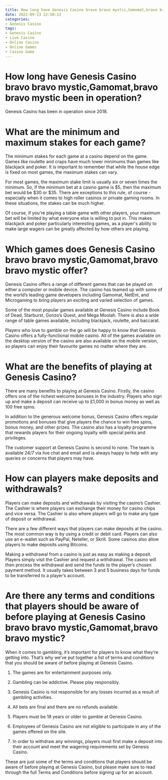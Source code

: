 ```yaml
---
title: How long have Genesis Casino bravo bravo mystic,Gamomat,bravo bravo mystic been in operation
date: 2022-09-23 22:50:13
categories:
- Genesis Casino
tags:
- Genesis Casino
- Live Casino
- Online Casino
- Online Games
- Casino Game
---
```



#  How long have Genesis Casino bravo bravo mystic,Gamomat,bravo bravo mystic been in operation?

Genesis Casino has been in operation since 2018.

#  What are the minimum and maximum stakes for each game?

The minimum stakes for each game at a casino depend on the game. Games like roulette and craps have much lower minimums than games like blackjack and poker. It is important to remember that while the house edge is fixed on most games, the maximum stakes can vary.

For most games, the maximum stake limit is usually six or seven times the minimum. So, if the minimum bet at a casino game is $5, then the maximum bet would be $30 or $35. There are exceptions to this rule, of course - especially when it comes to high roller casinos or private gaming rooms. In these situations, the stakes can be much higher.

Of course, if you're playing a table game with other players, your maximum bet will be limited by what everyone else is willing to put in. This makes blackjack and poker particularly interesting games, as a player's ability to make large wagers can be greatly affected by how others are playing.

#  Which games does Genesis Casino bravo bravo mystic,Gamomat,bravo bravo mystic offer?

Genesis Casino offers a range of different games that can be played on either a computer or mobile device. The casino has teamed up with some of the world’s leading game developers including Gamomat, NetEnt, and Microgaming to bring players an exciting and varied selection of games.

Some of the most popular games available at Genesis Casino include Book of Dead, Starburst, Gonzo’s Quest, and Mega Moolah. There is also a wide range of table games available, including blackjack, roulette, and baccarat.

Players who love to gamble on the go will be happy to know that Genesis Casino offers a fully-functional mobile casino. All of the games available on the desktop version of the casino are also available on the mobile version, so players can enjoy their favourite games no matter where they are.

# What are the benefits of playing at Genesis Casino?

There are many benefits to playing at Genesis Casino. Firstly, the casino offers one of the richest welcome bonuses in the industry. Players who sign up and make a deposit can receive up to £1,000 in bonus money as well as 100 free spins.

In addition to the generous welcome bonus, Genesis Casino offers regular promotions and bonuses that give players the chance to win free spins, bonus money, and other prizes. The casino also has a loyalty programme that rewards players for their ongoing loyalty with special perks and privileges.

The customer support at Genesis Casino is second to none. The team is available 24/7 via live chat and email and is always happy to help with any queries or concerns that players may have.

#  How can players make deposits and withdrawals?

Players can make deposits and withdrawals by visiting the casino’s Cashier. The Cashier is where players can exchange their money for casino chips and vice versa. The Cashier is also where players will go to make any type of deposit or withdrawal.

There are a few different ways that players can make deposits at the casino. The most common way is by using a credit or debit card. Players can also use an e-wallet such as PayPal, Neteller, or Skrill. Some casinos also allow players to make deposits using Bitcoins.

Making a withdrawal from a casino is just as easy as making a deposit. Players simply visit the Cashier and request a withdrawal. The casino will then process the withdrawal and send the funds to the player’s chosen payment method. It usually takes between 3 and 5 business days for funds to be transferred to a player’s account.

#  Are there any terms and conditions that players should be aware of before playing at Genesis Casino bravo bravo mystic,Gamomat,bravo bravo mystic?

When it comes to gambling, it’s important for players to know what they’re getting into. That’s why we’ve put together a list of terms and conditions that you should be aware of before playing at Genesis Casino.

1. The games are for entertainment purposes only.

2. Gambling can be addictive. Please play responsibly.

3. Genesis Casino is not responsible for any losses incurred as a result of gambling activities.

4. All bets are final and there are no refunds available.

5. Players must be 18 years or older to gamble at Genesis Casino.

6. Employees of Genesis Casino are not eligible to participate in any of the games offered on the site.

7. In order to withdraw any winnings, players must first make a deposit into their account and meet the wagering requirements set by Genesis Casino.

These are just some of the terms and conditions that players should be aware of before playing at Genesis Casino, but please make sure to read through the full Terms and Conditions before signing up for an account.